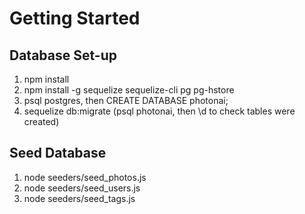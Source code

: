 # Getting Started

## Database Set-up

1. npm install
2. npm install -g sequelize sequelize-cli pg pg-hstore
3. psql postgres, then CREATE DATABASE photonai;
4. sequelize db:migrate (psql photonai, then \d to check tables were created)

## Seed Database

1. node seeders/seed_photos.js
2. node seeders/seed_users.js
3. node seeders/seed_tags.js
